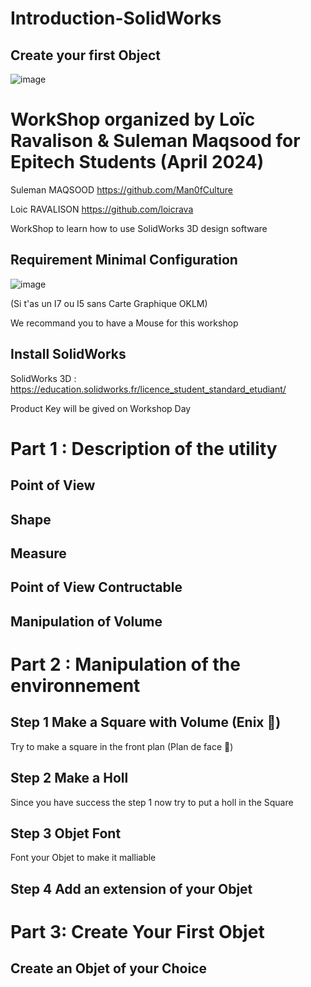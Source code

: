 # Introduction-SolidWorks
## Create your first Object

![image](https://github.com/loicrava/Introduction-SolidWorks/assets/114694290/e5ed4afd-c956-4d6d-98a3-08253febab7d)

# WorkShop organized by Loïc Ravalison & Suleman Maqsood for Epitech Students (April 2024)

Suleman MAQSOOD https://github.com/Man0fCulture

Loic RAVALISON https://github.com/loicrava

WorkShop to learn how to use SolidWorks 3D design software

## Requirement Minimal Configuration

![image](https://github.com/loicrava/Introduction-SolidWorks/assets/114694290/e655f7b9-4419-4660-b271-aea3081213a8)

(Si t'as un I7 ou I5 sans Carte Graphique OKLM)

We recommand you to have a Mouse for this workshop

## Install SolidWorks

SolidWorks 3D : https://education.solidworks.fr/licence_student_standard_etudiant/

Product Key will be gived on Workshop Day

# Part 1 : Description of the utility

## Point of View

## Shape

## Measure

## Point of View Contructable

## Manipulation of Volume

# Part 2 : Manipulation of the environnement

## Step 1 Make a Square with Volume (Enix 👷)

Try to make a square in the front plan (Plan de face 🥖)

## Step 2 Make a Holl 

Since you have success the step 1 now try to put a holl in the Square

## Step 3 Objet Font

Font your Objet to make it malliable

## Step 4 Add an extension of your Objet

# Part 3: Create Your First Objet

## Create an Objet of your Choice


